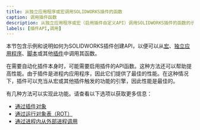 ```yaml
---
title: 从独立应用程序或宏调用SOLIDWORKS插件的函数
caption: 调用插件函数
description: 从独立应用程序或宏（启用插件自定义API）调用SOLIDWORKS插件的函数的示例和说明
labels: [插件API,调用]
---
```

本节包含示例和说明如何为SOLIDWORKS插件创建API，以便可以从[宏](/docs/codestack/solidworks-api/getting-started/macros/)、[独立应用程序](/docs/codestack/solidworks-api/getting-started/stand-alone/)、[脚本](/docs/codestack/solidworks-api/getting-started/scripts/)或其他[插件](/docs/codestack/solidworks-api/getting-started/add-ins/)中调用其函数。

在需要自动化插件本身时，可能需要启用插件的API函数。这种方法还可以帮助提高性能。由于插件是进程内应用程序，因此它们提供了最佳的性能。在这种情况下，插件可以充当从宏或其他插件触发的功能的引擎，因此性能是最佳的。

有几种方法可以实现此功能。请查看以下选项以获取更多信息：

* [通过插件对象](#通过插件对象)
* [通过运行对象表（ROT）](#通过ROT)
* [通过进程内从外部进程调用](#进程内调用)